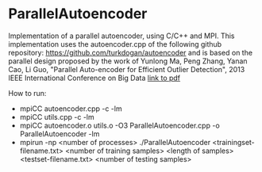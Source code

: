 # ParallelAutoencoder

Implementation of a parallel autoencoder, using C/C++ and MPI. 
This implementation uses the autoencoder.cpp of the following github repository: https://github.com/turkdogan/autoencoder and is based on the parallel design proposed by the work of Yunlong Ma, Peng Zhang, Yanan Cao, Li Guo, "Parallel  Auto-encoder  for  Efficient  Outlier  Detection",  2013  IEEE  International Conference on Big Data [link to pdf](https://ieeexplore.ieee.org/stamp/stamp.jsp?arnumber=6691791&casa_token=1Kh56D7aCwIAAAAA:tZLM44rxbmLje_24m-XV_XeTePgPI-1rde66aB1frfD_VhZTFdF79I0PGkaHFLazeSt1LLEQazrMkA&tag=1)

How to run:
- mpiCC autoencoder.cpp -c -lm
- mpiCC utils.cpp -c -lm
- mpiCC  autoencoder.o  utils.o  -O3  ParallelAutoencoder.cpp  -o  ParallelAutoencoder -lm
- mpirun -np \<number of processes\> ./ParallelAutoencoder <trainingset-filename.txt> \<number of training samples\> \<length of samples\> <testset-filename.txt> \<number of testing samples\>
